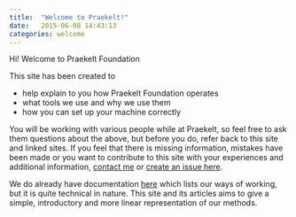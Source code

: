 ```yaml
---
title:  "Welcome to Praekelt!"
date:   2015-06-08 14:43:13
categories: welcome
---
```

Hi! Welcome to Praekelt Foundation

This site has been created to

- help explain to you how Praekelt Foundation operates 
- what tools we use and why we use them 
- how you can set up your machine correctly

You will be working with various people while at Praekelt, so feel free to ask them questions about the above, but before you do, refer back to this site and linked sites. If you feel that there is missing information, mistakes have been made or you want to contribute to this site with your experiences and additional information, [contact me][contact] or [create an issue here][issue].

We do already have documentation [here](http://ways-of-working.readthedocs.org/en/latest/) which lists our ways of working, but it is quite technical in nature. This site and its articles aims to give a simple, introductory and more linear representation of our methods.

[contact]: https://github.com/nathanbegbie
[issue]: https://github.com/nathanbegbie/wow/issues